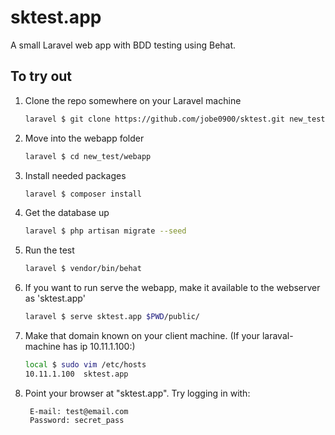 # sktest.app

A small Laravel web app with BDD testing using Behat.

## To try out

1. Clone the repo somewhere on your Laravel machine

    ```bash
    laravel $ git clone https://github.com/jobe0900/sktest.git new_test
    ```

2. Move into the webapp folder

    ```bash
    laravel $ cd new_test/webapp
    ```

3. Install needed packages

    ```bash
    laravel $ composer install
    ```

4. Get the database up

    ```bash
    laravel $ php artisan migrate --seed
    ```

5. Run the test

    ```bash
    laravel $ vendor/bin/behat
    ```

6. If you want to run serve the webapp, make it available to the webserver as 'sktest.app'

    ```bash
    laravel $ serve sktest.app $PWD/public/
    ```

7. Make that domain known on your client machine. (If your laraval-machine has ip 10.11.1.100:)

    ```bash
    local $ sudo vim /etc/hosts
    10.11.1.100  sktest.app
    ```

8. Point your browser at "sktest.app". Try logging in with:

   ```
    E-mail: test@email.com
    Password: secret_pass
    ```
